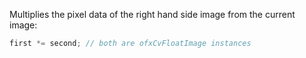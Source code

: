 Multiplies the pixel data of the right hand side image from the current image:

```cpp
first *= second; // both are ofxCvFloatImage instances
```
